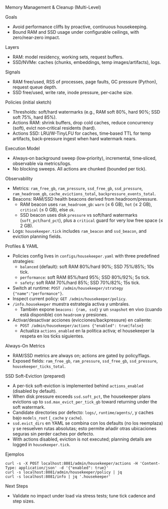 Memory Management & Cleanup (Multi-Level)

Goals
- Avoid performance cliffs by proactive, continuous housekeeping.
- Bound RAM and SSD usage under configurable ceilings, with zero/near‑zero impact.

Layers
- RAM: model residency, working sets, request buffers.
- SSD/NVMe: caches (chunks, embeddings, temp images/artifacts), logs.

Signals
- RAM free/used, RSS of processes, page faults, GC pressure (Python), request queue depth.
- SSD free/used, write rate, inode pressure, per‑cache size.

Policies (initial sketch)
- Thresholds: soft/hard watermarks (e.g., RAM soft 80%, hard 90%; SSD soft 75%, hard 85%).
- Actions RAM: shrink buffers, drop cold caches, reduce concurrency (soft), evict non‑critical residents (hard).
- Actions SSD: LRU/W-TinyLFU for caches, time‑based TTL for temp artifacts, back‑pressure ingest when hard watermark nears.

Execution Model
- Always‑on background sweep (low‑priority), incremental, time‑sliced, observable via metrics/logs.
- No blocking sweeps. All actions are chunked (bounded per tick).

Observability
- Metrics: `ram_free_gb`, `ram_pressure`, `ssd_free_gb`, `ssd_pressure`, `ram_headroom_gb`, `cache_evictions_total`, `backpressure_events_total`.
- Beacons: RAM/SSD health beacons derived from headroom/pressure.
  - RAM beacon uses `ram_headroom_gb`: `warn` (≤ 6 GB), `hot` (≤ 2 GB), `critical` (≤ 0 GB), else `ok`.
  - SSD beacon uses disk `pressure` vs soft/hard watermarks (`soft_pct`/`hard_pct`), plus a `critical` guard for very low free space (≤ 2 GB).
- Logs: `housekeeper.tick` includes `ram_beacon` and `ssd_beacon`, and eviction planning fields.

Profiles & YAML
- Policies config lives in `configs/housekeeper.yaml` with three predefined strategies:
  - `balanced` (default): soft RAM 80%/hard 90%; SSD 75%/85%; 10s tick.
  - `performance`: soft RAM 85%/hard 95%; SSD 80%/92%; 5s tick.
  - `safety`: soft RAM 70%/hard 85%; SSD 70%/82%; 15s tick.
- Switch at runtime: `POST /admin/housekeeper/strategy {"name":"performance"}`.
- Inspect current policy: `GET /admin/housekeeper/policy`.
- `/info.housekeeper` muestra estrategia activa y umbrales.
  - También expone `beacons: {ram, ssd}` y un `snapshot` en vivo (cuando está disponible) con `headroom` y presiones.
 - Activar/desactivar acciones (evicciones/backpressure) en caliente:
   - `POST /admin/housekeeper/actions {"enabled": true|false}`
   - Actualiza `actions_enabled` en la política activa; el housekeeper la respeta en los ticks siguientes.

Always-On Metrics
- RAM/SSD metrics are always on; actions are gated by policy/flags.
- Exposed fields: `ram_free_gb`, `ram_pressure`, `ssd_free_gb`, `ssd_pressure`, `housekeeper_ticks_total`.

SSD Soft-Eviction (prepared)
- A per-tick soft-eviction is implemented behind `actions_enabled` (disabled by default).
- When disk pressure exceeds `ssd.soft_pct`, the housekeeper plans evictions up to `ssd.max_evict_per_tick_gb` toward returning under the soft watermark.
- Candidate directories por defecto: `logs/`, `runtime/agents/`, y caches bajo `models_root` (`_cache` y `cache`).
- `ssd.evict_dirs` en YAML se combina con los defaults (no los reemplaza) y se resuelven rutas absolutas; esto permite añadir otras ubicaciones seguras sin perder caches por defecto.
- With actions disabled, eviction is not executed; planning details are logged in `housekeeper.tick`.

Ejemplos
```
curl -s -X POST localhost:8081/admin/housekeeper/actions -H 'Content-Type: application/json' -d '{"enabled": true}'
curl -s localhost:8081/admin/housekeeper/policy | jq
curl -s localhost:8081/info | jq '.housekeeper'
```

Next Steps
- Validate no impact under load via stress tests; tune tick cadence and step sizes.
